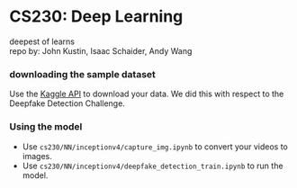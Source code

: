 # CS230: Deep Learning
deepest of learns </br>
repo by: John Kustin, Isaac Schaider, Andy Wang

### downloading the sample dataset
Use the [Kaggle API](https://github.com/Kaggle/kaggle-api) to download your data. We did this with respect to the Deepfake Detection Challenge.

### Using the model
- Use `cs230/NN/inceptionv4/capture_img.ipynb` to convert your videos to images.
- Use ` cs230/NN/inceptionv4/deepfake_detection_train.ipynb ` to run the model.


